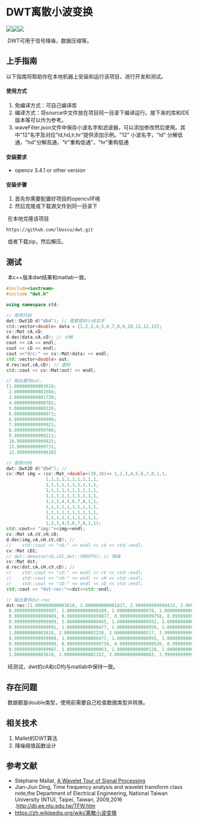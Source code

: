 # DWT离散小波变换

<img  src="https://img.shields.io/badge/build-passing-green.svg"><img  src="https://img.shields.io/badge/version-1.2-blue.svg"><img  src="https://img.shields.io/badge/DWT1D-DWT2D-orange.svg">

​	DWT可用于信号降噪，数据压缩等。

## 上手指南

以下指南将帮助你在本地机器上安装和运行该项目，进行开发和测试。

#### 使用方式

1. 免编译方式：可自己编译库
2. 编译方式：将source中文件放在项目同一目录下编译运行。接下来的库和IDE版本等可以作为参考。
3. waveFilter.json文件中保存小波名字和滤波器，可以添加修改然后使用。其中“12”名字及对应“ld,hd,lr,hr”提供添加示例。"12" 小波名字，"ld" 分解低通，"hd"分解高通，"lr"重构低通"，"hr"重构低通

#### 安装要求

- opencv 3.4.1 or other version

#### 安装步骤

1. 首先你需要配置好项目的opencv环境
2. 然后克隆或下载源文件到同一目录下

​	在本地克隆该项目

```https://github.com/lboscu/dwt.git ```

​	或者下载zip，然后解压。

## 测试

​	本c++版本dwt结果和matlab一致。

```c++
#include<iostream>
#include "dwt.h"

using namespace std;

// 使用代码
dwt::Dwt1D d("db4"); // 需要提供小波名字
std::vector<double> data = {1,2,3,4,5,6,7,8,9,10,11,12,13};
cv::Mat cA,cD;
d.dec(data,cA,cD); // 分解
cout << cA << endl;
cout << cD << endl;
cout <<"drc:" << cv::Mat(data) << endl;
std::vector<double> out;
d.rec(out,cA,cD); // 重构
std::cout << cv::Mat(out) << endl;
```

```c++
// 输出重构out，
[1.000000000003618;
 2.000000000002684;
 3.000000000001739;
 4.000000000000782;
 5.000000000000226;
 6.000000000000073;
 6.999999999999996;
 7.999999999999921;
 8.999999999999766;
 9.999999999999211;
 10.99999999999825;
 11.99999999999731;
 12.99999999999638]
```

```c++
// 使用代码
dwt::Dwt2D d("db4"); // 
cv::Mat img = (cv::Mat_<double>(10,10)<< 1,2,3,4,5,6,7,8,1,1,
               1,1,1,1,1,1,1,1,1,1,
               1,1,1,1,1,1,1,1,1,1,
               1,1,1,1,1,1,1,1,1,1,
               1,1,1,1,1,1,1,1,1,1,
               1,2,3,4,5,6,7,8,1,1,
               1,1,1,1,1,1,1,1,1,1,
               1,1,1,1,1,1,1,1,1,1,
               1,1,1,1,1,1,1,1,1,1,
               1,2,3,4,5,6,7,8,1,1);
std::cout<< "img:"<<img<<endl;
cv::Mat cA,cV,cH,cD;
d.dec(img,cA,cH,cV,cD); // 
//    std::cout << "cA:" << endl << cA << std::endl;
cv::Mat cD1;
// dwt::denoise(cD,cD1,dwt::SMOOTH); // 降噪
cv::Mat dst;
d.rec(dst,cA,cH,cV,cD); // 
//    std::cout << "cV:" << endl << cV << std::endl;
//    std::cout << "cH:" << endl << cH << std::endl;
//    std::cout << "cD:" << endl << cD << std::endl;
std::cout << "dst-rec:"<<dst<<std::endl;
```

```c++
// 输出重构dst-rec
dst-rec:[1.000000000003618, 2.000000000001827, 2.999999999999413, 3.999999999997522, 4.999999999992817, 5.999999999991328, 6.999999999990544, 7.999999999989143, 1.000000000004885, 1.000000000004873;
 0.9999999999999987, 1.000000000000389, 1.00000000000078, 1.00000000000117, 1.00000000000156, 1.00000000000195, 1.00000000000234, 1.000000000002731, 0.9999999999999987, 0.999999999999999;
 0.9999999999999989, 0.9999999999999877, 0.9999999999999758, 0.999999999999964, 0.9999999999999521, 0.9999999999999406, 0.9999999999999289, 0.9999999999999176, 0.9999999999999991, 0.9999999999999991;
 0.9999999999999989, 1.000000000000465, 1.000000000000932, 1.000000000001399, 1.000000000001866, 1.000000000002332, 1.000000000002799, 1.000000000003266, 0.9999999999999991, 0.9999999999999992;
 0.9999999999999991, 1.000000000000477, 1.000000000000956, 1.000000000001434, 1.000000000001912, 1.00000000000239, 1.000000000002868, 1.000000000003346, 0.9999999999999984, 0.9999999999999991;
 1.000000000003618, 2.000000000002228, 3.000000000000217, 3.999999999998728, 4.999999999994425, 5.999999999993337, 6.999999999992955, 7.999999999991955, 1.000000000004883, 1.000000000004873;
 0.9999999999999989, 1.000000000000477, 1.000000000000955, 1.000000000001435, 1.000000000001913, 1.00000000000239, 1.000000000002869, 1.000000000003348, 0.9999999999999989, 0.9999999999999989;
 0.9999999999999989, 0.9999999999999756, 0.9999999999999526, 0.9999999999999295, 0.9999999999999062, 0.9999999999998825, 0.9999999999998591, 0.9999999999998364, 0.9999999999999987, 0.9999999999999992;
 0.9999999999999987, 1.000000000000063, 1.000000000000128, 1.000000000000193, 1.000000000000258, 1.000000000000323, 1.000000000000388, 1.000000000000452, 0.9999999999999991, 0.9999999999999988;
 1.000000000003618, 2.000000000002152, 3.000000000000063, 3.999999999998499, 4.999999999994119, 5.999999999992955, 6.999999999992497, 7.999999999991421, 1.000000000004885, 1.000000000004873]
```

​	经测试，dwt的cA和cD均与matlab中保持一致。

## 存在问题

​	数据都是double类型，使用前需要自己检查数据类型并转换。

## 相关技术

1. Mallet的DWT算法
2. 降噪阈值函数设计

## 参考文献

- Stéphane Mallat, [A Wavelet Tour of Signal Processing](http://books.google.com/books?vid=ISBN012466606X&id=yW2kut44AsMC&dq=Wavelet+tour+of+signal+processing)
- Jian-Jiun Ding, Time frequency analysis and wavelet transform class note,the Department of Electrical Engineering, National Taiwan University (NTU), Taipei, Taiwan, 2009,2016 .<http://djj.ee.ntu.edu.tw/TFW.htm>
- https://zh.wikipedia.org/wiki/离散小波变换


